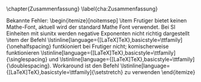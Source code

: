 \chapter{Zusammenfassung}
\label{cha:Zusammenfassung}

Bekannte Fehler:
\begin{itemize}[noitemsep]
	\item Frutiger bietet keinen Mathe-Font, aktuell wird der standard Mathe Font verwendet. Bei SI Einheiten mit siunitx werden negative Exponenten nicht richtig dargestellt
	\item der Befehl \lstinline[language={[LaTeX]TeX},basicstyle=\ttfamily]{\onehalfspacing} funtkioniert bei Frutiger nicht; komischerweise funktionieren \lstinline[language={[LaTeX]TeX},basicstyle=\ttfamily]{\singlespacing} und \lstinline[language={[LaTeX]TeX},basicstyle=\ttfamily]{\doublespacing}. Workaround ist den Befehl \lstinline[language={[LaTeX]TeX},basicstyle=\ttfamily]{\setstretch} zu verwenden
\end{itemize}